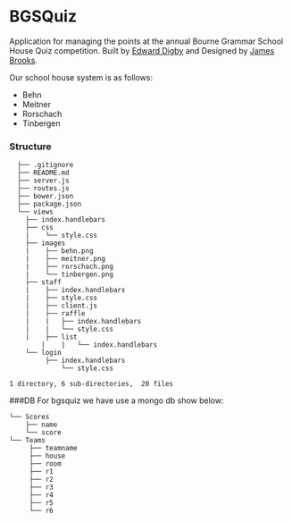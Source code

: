 BGSQuiz
=======

Application for managing the points at the annual Bourne Grammar School House Quiz competition. Built by [Edward Digby](http://twitter.com/ejdigby) and Designed by [James Brooks](http://twitter.com/jamesbrks).

Our school house system is as follows:
 - Behn
 - Meitner
 - Rorschach
 - Tinbergen
 
### Structure
```	
  ├── .gitignore
  ├── README.md
  ├── server.js
  ├── routes.js
  ├── bower.json
  ├── package.json
  └── views
	├── index.handlebars
	├── css
	|    └── style.css
	├── images
	|    ├── behn.png	
	|    ├── meitner.png
   	|    ├── rorschach.png
	|    └── tinbergen.png
	├── staff
	|    ├── index.handlebars
	|    ├── style.css
	|    ├── client.js
	|    ├── raffle
	|    |   ├── index.handlebars
	|    |   └── style.css
	|    ├── list
        |    |   └── index.handlebars
	└── login
	     ├── index.handlebars
             └── style.css

1 directory, 6 sub-directories,  20 files
```
###DB
For bgsquiz we have use a mongo db show below:
```
└── Scores
    ├── name
    └── score
└── Teams
     ├── teamname
     ├── house
     ├── room
     ├── r1
     ├── r2
     ├── r3
     ├── r4
     ├── r5
     └── r6
```
